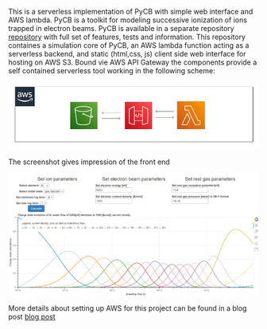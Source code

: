 This is a serverless implementation of PyCB with simple web interface and AWS lambda.
PyCB is a toolkit for modeling successive ionization of ions trapped in electron beams.
PyCB is available in a separate repository [repository](https://github.com/AndyShor/PyCB) with full set of features, tests and information.
This repository containes a simulation core of PyCB, an AWS lambda function acting as a serverless backend, and
static (html,css, js) client side web interface for hosting on AWS S3. Bound vie AWS API Gateway the components
provide a self contained serverless tool working in the following scheme: 

![short scheme](/images/short_scheme.PNG)

The screenshot gives impression of the front end

![screenshot](/images/pycb_demo_screenshot.png)

More details about setting up AWS for this project can be found in a blog post [blog post](https://andrey-shornikov.medium.com/serverless-number-crunching-cefbfe42d1c3)
